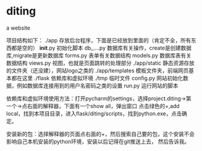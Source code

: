 # diting
a website

项目结构如下：
./app
存放后台程序，下面是已经放到里面的（肯定不全，所有东西都是空的）
__init__.py 初始化脚本
db_....py 数据库有关操作，create是创建数据库,migrate是更新数据库
forms.py 表单有关数据结构
models.py 数据库表有关数据结构
views.py 视图，也就是页面跳转的处理部分
./app/static 静态资源存放的文件夹（还没建），网站logo之类的
./app/templates 模板文件夹，前端网页基本都在这里
./flask 依赖库和虚拟环境
./tmp 临时文件
config.py 网站初始化数据，例如数据库连接用到的用户名密码之类的设置
run.py 运行网站的脚本

依赖库和虚拟环境使用方法：打开pycharm的settings，选择project.diting->第一个->点右面的解释器，下面有一个show all，弹出窗口
点击绿色的+,add local，找到本项目目录，进入flask/diting/scripts，找到python.exe，点击确定。

安装新的包：选择解释器的页面点右面的+，然后搜索自己要的包，这个安装不会影响自己本机安装的python环境，安装以后记得在git推送上去，
然后告诉我。

